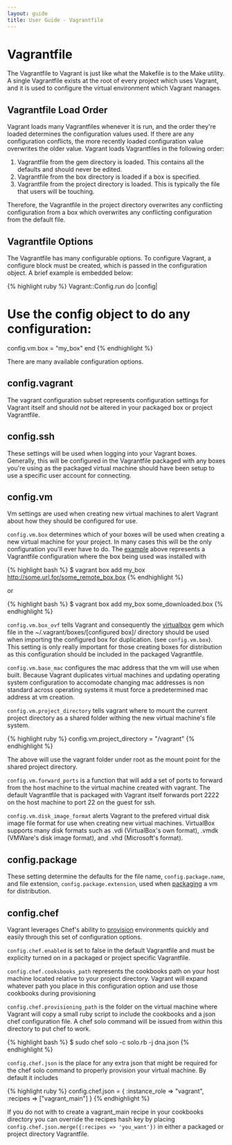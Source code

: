 ```yaml
---
layout: guide
title: User Guide - Vagrantfile
---
```

# Vagrantfile

The Vagrantfile to Vagrant is just like what the Makefile is to the Make utility.
A single Vagrantfile exists at the root of every project which uses Vagrant, and
it is used to configure the virtual environment which Vagrant manages.

## Vagrantfile Load Order

Vagrant loads many Vagrantfiles whenever it is run, and the order they're loaded
determines the configuration values used. If there
are any configuration conflicts, the more recently loaded configuration
value overwrites the older value. Vagrant loads Vagrantfiles in the following order:

1. Vagrantfile from the gem directory is loaded. This contains all the defaults
  and should never be edited.
2. Vagrantfile from the box directory is loaded if a box is specified.
3. Vagrantfile from the project directory is loaded. This is typically the
  file that users will be touching.

Therefore, the Vagrantfile in the project directory overwrites any conflicting
configuration from a box which overwrites any conflicting configuration from
the default file.

## Vagrantfile Options

The Vagrantfile has many configurable options. To configure Vagrant, a configure
block must be created, which is passed in the configuration object. A brief example
is embedded below:

<a name="init-config"> </a>
{% highlight ruby %}
Vagrant::Config.run do |config|
  # Use the config object to do any configuration:
  config.vm.box = "my_box"
end
{% endhighlight %}

There are many available configuration options.

## config.vagrant

The vagrant configuration subset represents configuration settings for Vagrant itself and 
should _*not*_ be altered in your packaged box or project Vagrantfile.

## config.ssh

These settings will be used when logging into your Vagrant boxes. Generally, this will be configured
in the Vagrantfile packaged with any boxes you're using as the packaged virtual machine should have been
setup to use a specific user account for connecting. 

## config.vm

Vm settings are used when creating new virtual machines to alert Vagrant about how they 
should be configured for use. 

`config.vm.box` determines which of your boxes will be used when creating a new virtual machine for your project.
In many cases this will be the only configuration you'll ever have to do. The [example](#init-config) above represents a
Vagrantfile configuration where the box being used was installed with 

{% highlight bash %}
$ vagrant box add my_box http://some.url.for/some_remote_box.box
{% endhighlight %}

or 

{% highlight bash %}
$ vagrant box add my_box some_downloaded.box
{% endhighlight %}

`config.vm.box_ovf` tells Vagrant and consequently the [virtualbox](http://github.com/mitchellh/virtualbox) gem
which file in the ~/.vagrant/boxes/[configured box]/ directory should be used when importing the configured box 
for duplication. (see `config.vm.box`). This setting is only really important for those creating 
boxes for distribution as this configuration should be included in the packaged Vagrantfile.

`config.vm.base_mac` configures the mac address that the vm will use when built. Because Vagrant duplicates virtual machines
and updating operating system configuration to accomodate changing mac addresses is non standard across operating systems it must
force a predetermined mac address at vm creation.

`config.vm.project_directory` tells vagrant where to mount the current project directory as a shared folder
withing the new virtual machine's file system. 

{% highlight ruby %}
config.vm.project_directory = "/vagrant"
{% endhighlight %}

The above will use the vagrant folder under root as the mount point for the shared project directory.

`config.vm.forward_ports` is a function that will add a set of ports to forward from the host machine to the virtual machine
created with vagrant. The default Vagrantfile that is packaged with Vagrant itself forwards port 2222 on the host machine to 
port 22 on the guest for ssh. 

`config.vm.disk_image_format` alerts Vagrant to the prefered virtual disk image file format for use when creating new virtual machines. VirtualBox 
supports many disk formats such as .vdi (VirtualBox's own format), .vmdk (VMWare's disk image format), and .vhd (Microsoft's format).


## config.package

These setting determine the defaults for the file name, `config.package.name`, and file extension, `config.package.extension`, used
when [packaging](/docs/getting-started/packaging.html) a vm for distribution. 

## config.chef

Vagrant leverages Chef's ability to [provision](/docs/user-guide/provisioning.html) environments quickly and easily through this set of configuration options. 

`config.chef.enabled` is set to false in the default Vagrantfile and must be explicity turned on in a packaged or project specific Vagrantfile.

`config.chef.cooksbooks_path` represents the cookbooks path on your host machine located relative to your project directory. Vagrant will expand whatever path you
place in this configuration option and use those cookbooks during provisioning

`config.chef.provisioning_path` is the folder on the virtual machine where Vagrant will copy a small ruby script to include the cookbooks and a json chef configuration file. A chef solo command will be issued from within this directory to put chef to work.

{% highlight bash %}
$ sudo chef solo -c solo.rb -j dna.json
{% endhighlight %}

`config.chef.json` is the place for any extra json that might be required for the chef solo command to properly provision your virtual machine. By default it includes

{% highlight ruby %}
config.chef.json = {
  :instance_role => "vagrant",
  :recipes => ["vagrant_main"] 
}
{% endhighlight %}

If you do not with to create a vagrant_main recipe in your cookbooks directory you can override the recipes hash key by placing `config.chef.json.merge({:recipes => 'you_want'})`
in either a packaged or project directory Vagrantfile.
